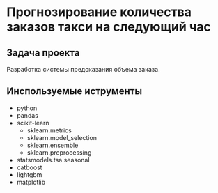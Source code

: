 # **Прогнозирование количества заказов такси на следующий час**
## Задача проекта
Разработка системы предсказания объема заказа.

## Инспользуемые иструменты 
- python
- pandas
- scikit-learn
  - sklearn.metrics
  - sklearn.model_selection
  - sklearn.ensemble
  - sklearn.preprocessing
- statsmodels.tsa.seasonal
- catboost
- lightgbm
- matplotlib

